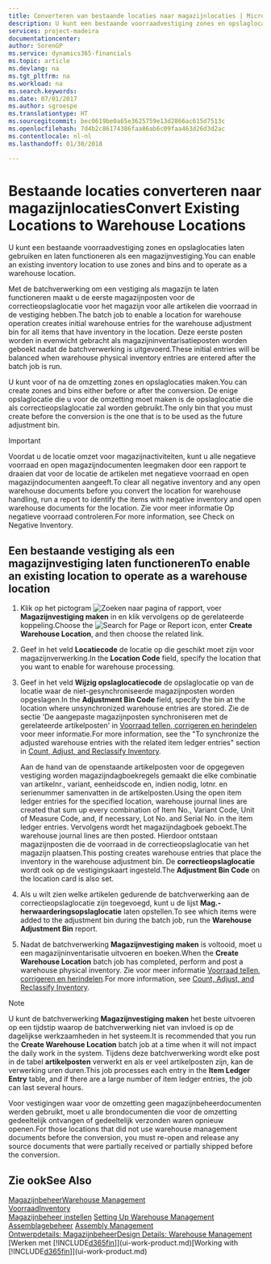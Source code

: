 ```yaml
---
title: Converteren van bestaande locaties naar magazijnlocaties | Microsoft Docs
description: U kunt een bestaande voorraadvestiging zones en opslaglocaties laten gebruiken en laten functioneren als een magazijnvestiging.
services: project-madeira
documentationcenter: 
author: SorenGP
ms.service: dynamics365-financials
ms.topic: article
ms.devlang: na
ms.tgt_pltfrm: na
ms.workload: na
ms.search.keywords: 
ms.date: 07/01/2017
ms.author: sgroespe
ms.translationtype: HT
ms.sourcegitcommit: bec0619be0a65e3625759e13d2866ac615d7513c
ms.openlocfilehash: 7d4b2c86174386faa86ab6c09faa463d26d3d2ac
ms.contentlocale: nl-nl
ms.lasthandoff: 01/30/2018

---
```

# <a name="convert-existing-locations-to-warehouse-locations"></a><span data-ttu-id="d95de-103">Bestaande locaties converteren naar magazijnlocaties</span><span class="sxs-lookup"><span data-stu-id="d95de-103">Convert Existing Locations to Warehouse Locations</span></span>
<span data-ttu-id="d95de-104">U kunt een bestaande voorraadvestiging zones en opslaglocaties laten gebruiken en laten functioneren als een magazijnvestiging.</span><span class="sxs-lookup"><span data-stu-id="d95de-104">You can enable an existing inventory location to use zones and bins and to operate as a warehouse location.</span></span>  

<span data-ttu-id="d95de-105">Met de batchverwerking om een vestiging als magazijn te laten functioneren maakt u de eerste magazijnposten voor de correctieopslaglocatie voor het magazijn voor alle artikelen die voorraad in de vestiging hebben.</span><span class="sxs-lookup"><span data-stu-id="d95de-105">The batch job to enable a location for warehouse operation creates initial warehouse entries for the warehouse adjustment bin for all items that have inventory in the location.</span></span> <span data-ttu-id="d95de-106">Deze eerste posten worden in evenwicht gebracht als magazijninventarisatieposten worden geboekt nadat de batchverwerking is uitgevoerd.</span><span class="sxs-lookup"><span data-stu-id="d95de-106">These initial entries will be balanced when warehouse physical inventory entries are entered after the batch job is run.</span></span>  

<span data-ttu-id="d95de-107">U kunt voor of na de omzetting zones en opslaglocaties maken.</span><span class="sxs-lookup"><span data-stu-id="d95de-107">You can create zones and bins either before or after the conversion.</span></span> <span data-ttu-id="d95de-108">De enige opslaglocatie die u voor de omzetting moet maken is de opslaglocatie die als correctieopslaglocatie zal worden gebruikt.</span><span class="sxs-lookup"><span data-stu-id="d95de-108">The only bin that you must create before the conversion is the one that is to be used as the future adjustment bin.</span></span>  

> [!IMPORTANT]  
>  <span data-ttu-id="d95de-109">Voordat u de locatie omzet voor magazijnactiviteiten, kunt u alle negatieve voorraad en open magazijndocumenten leegmaken door een rapport te draaien dat voor de locatie de artikelen met negatieve voorraad en open magazijndocumenten aangeeft.</span><span class="sxs-lookup"><span data-stu-id="d95de-109">To clear all negative inventory and any open warehouse documents before you convert the location for warehouse handling, run a report to identify the items with negative inventory and open warehouse documents for the location.</span></span> <span data-ttu-id="d95de-110">Zie voor meer informatie Op negatieve voorraad controleren.</span><span class="sxs-lookup"><span data-stu-id="d95de-110">For more information, see Check on Negative Inventory.</span></span>  

## <a name="to-enable-an-existing-location-to-operate-as-a-warehouse-location"></a><span data-ttu-id="d95de-111">Een bestaande vestiging als een magazijnvestiging laten functioneren</span><span class="sxs-lookup"><span data-stu-id="d95de-111">To enable an existing location to operate as a warehouse location</span></span>  
1.  <span data-ttu-id="d95de-112">Klik op het pictogram ![Zoeken naar pagina of rapport](media/ui-search/search_small.png "pictogram Zoeken naar pagina of rapport"), voer **Magazijnvestiging maken** in en klik vervolgens op de gerelateerde koppeling.</span><span class="sxs-lookup"><span data-stu-id="d95de-112">Choose the ![Search for Page or Report](media/ui-search/search_small.png "Search for Page or Report icon") icon, enter **Create Warehouse Location**, and then choose the related link.</span></span>  
2.  <span data-ttu-id="d95de-113">Geef in het veld **Locatiecode** de locatie op die geschikt moet zijn voor magazijnverwerking.</span><span class="sxs-lookup"><span data-stu-id="d95de-113">In the **Location Code** field, specify the location that you want to enable for warehouse processing.</span></span>  
3.  <span data-ttu-id="d95de-114">Geef in het veld **Wijzig opslaglocatiecode** de opslaglocatie op van de locatie waar de niet-gesynchroniseerde magazijnposten worden opgeslagen.</span><span class="sxs-lookup"><span data-stu-id="d95de-114">In the **Adjustment Bin Code** field, specify the bin at the location where unsynchronized warehouse entries are stored.</span></span> <span data-ttu-id="d95de-115">Zie de sectie 'De aangepaste magazijnposten synchroniseren met de gerelateerde artikelposten' in [Voorraad tellen, corrigeren en herindelen](inventory-how-count-adjust-reclassify.md) voor meer informatie.</span><span class="sxs-lookup"><span data-stu-id="d95de-115">For more information, see the "To synchronize the adjusted warehouse entries with the related item ledger entries" section in [Count, Adjust, and Reclassify Inventory](inventory-how-count-adjust-reclassify.md).</span></span>  

    <span data-ttu-id="d95de-116">Aan de hand van de openstaande artikelposten voor de opgegeven vestiging worden magazijndagboekregels gemaakt die elke combinatie van artikelnr., variant, eenheidscode en, indien nodig, lotnr. en serienummer samenvatten in de artikelposten.</span><span class="sxs-lookup"><span data-stu-id="d95de-116">Using the open item ledger entries for the specified location, warehouse journal lines are created that sum up every combination of Item No., Variant Code, Unit of Measure Code, and, if necessary, Lot No. and Serial No. in the item ledger entries.</span></span> <span data-ttu-id="d95de-117">Vervolgens wordt het magazijndagboek geboekt.</span><span class="sxs-lookup"><span data-stu-id="d95de-117">The warehouse journal lines are then posted.</span></span> <span data-ttu-id="d95de-118">Hierdoor ontstaan magazijnposten die de voorraad in de correctieopslaglocatie van het magazijn plaatsen.</span><span class="sxs-lookup"><span data-stu-id="d95de-118">This posting creates warehouse entries that place the inventory in the warehouse adjustment bin.</span></span> <span data-ttu-id="d95de-119">De **correctieopslaglocatie** wordt ook op de vestigingskaart ingesteld.</span><span class="sxs-lookup"><span data-stu-id="d95de-119">The **Adjustment Bin Code** on the location card is also set.</span></span>  

4.  <span data-ttu-id="d95de-120">Als u wilt zien welke artikelen gedurende de batchverwerking aan de correctieopslaglocatie zijn toegevoegd, kunt u de lijst **Mag.-herwaarderingsopslaglocatie** laten opstellen.</span><span class="sxs-lookup"><span data-stu-id="d95de-120">To see which items were added to the adjustment bin during the batch job, run the **Warehouse Adjustment Bin** report.</span></span>  
5.  <span data-ttu-id="d95de-121">Nadat de batchverwerking **Magazijnvestiging maken** is voltooid, moet u een magazijninventarisatie uitvoeren en boeken.</span><span class="sxs-lookup"><span data-stu-id="d95de-121">When the **Create Warehouse Location** batch job has completed, perform and post a warehouse physical inventory.</span></span> <span data-ttu-id="d95de-122">Zie voor meer informatie [Voorraad tellen, corrigeren en herindelen](inventory-how-count-adjust-reclassify.md).</span><span class="sxs-lookup"><span data-stu-id="d95de-122">For more information, see [Count, Adjust, and Reclassify Inventory](inventory-how-count-adjust-reclassify.md).</span></span>  

> [!NOTE]  
>  <span data-ttu-id="d95de-123">U kunt de batchverwerking **Magazijnvestiging maken** het beste uitvoeren op een tijdstip waarop de batchverwerking niet van invloed is op de dagelijkse werkzaamheden in het systeem.</span><span class="sxs-lookup"><span data-stu-id="d95de-123">It is recommended that you run the **Create Warehouse Location** batch job at a time when it will not impact the daily work in the system.</span></span> <span data-ttu-id="d95de-124">Tijdens deze batchverwerking wordt elke post in de tabel **artikelposten** verwerkt en als er veel artikelposten zijn, kan de verwerking uren duren.</span><span class="sxs-lookup"><span data-stu-id="d95de-124">This job processes each entry in the **Item Ledger Entry** table, and if there are a large number of item ledger entries, the job can last several hours.</span></span>  

 <span data-ttu-id="d95de-125">Voor vestigingen waar voor de omzetting geen magazijnbeheerdocumenten werden gebruikt, moet u alle brondocumenten die voor de omzetting gedeeltelijk ontvangen of gedeeltelijk verzonden waren opnieuw openen.</span><span class="sxs-lookup"><span data-stu-id="d95de-125">For those locations that did not use warehouse management documents before the conversion, you must re-open and release any source documents that were partially received or partially shipped before the conversion.</span></span>  

## <a name="see-also"></a><span data-ttu-id="d95de-126">Zie ook</span><span class="sxs-lookup"><span data-stu-id="d95de-126">See Also</span></span>  
[<span data-ttu-id="d95de-127">Magazijnbeheer</span><span class="sxs-lookup"><span data-stu-id="d95de-127">Warehouse Management</span></span>](warehouse-manage-warehouse.md)  
[<span data-ttu-id="d95de-128">Voorraad</span><span class="sxs-lookup"><span data-stu-id="d95de-128">Inventory</span></span>](inventory-manage-inventory.md)  
<span data-ttu-id="d95de-129">[Magazijnbeheer instellen](warehouse-setup-warehouse.md)   </span><span class="sxs-lookup"><span data-stu-id="d95de-129">[Setting Up Warehouse Management](warehouse-setup-warehouse.md)   </span></span>  
<span data-ttu-id="d95de-130">[Assemblagebeheer](assembly-assemble-items.md)  </span><span class="sxs-lookup"><span data-stu-id="d95de-130">[Assembly Management](assembly-assemble-items.md)  </span></span>  
[<span data-ttu-id="d95de-131">Ontwerpdetails: Magazijnbeheer</span><span class="sxs-lookup"><span data-stu-id="d95de-131">Design Details: Warehouse Management</span></span>](design-details-warehouse-management.md)  
<span data-ttu-id="d95de-132">[Werken met [!INCLUDE[d365fin](includes/d365fin_md.md)]](ui-work-product.md)</span><span class="sxs-lookup"><span data-stu-id="d95de-132">[Working with [!INCLUDE[d365fin](includes/d365fin_md.md)]](ui-work-product.md)</span></span>

